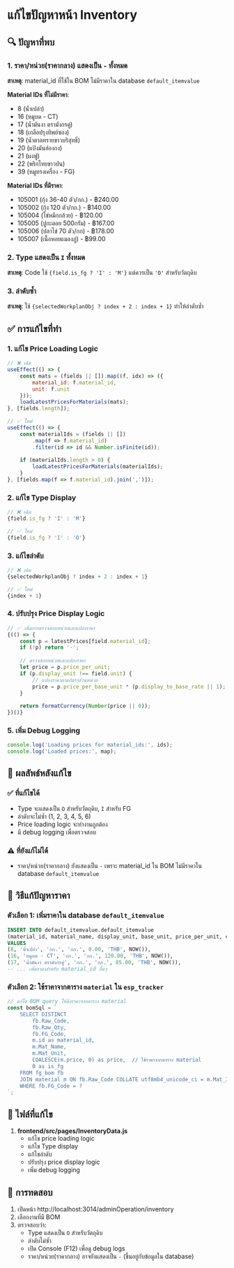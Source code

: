 # แก้ไขปัญหาหน้า Inventory

## 🔍 **ปัญหาที่พบ**

### 1. ราคา/หน่วย(ราคากลาง) แสดงเป็น `-` ทั้งหมด
**สาเหตุ**: material_id ที่ใช้ใน BOM ไม่มีราคาใน database `default_itemvalue`

**Material IDs ที่ไม่มีราคา**:
- 8 (น้ำเปล่า)
- 16 (หมูบด - CT)
- 17 (น้ำมันงา ตรามังกรคู่)
- 18 (เกลือปรุงทิพย์ซอง)
- 19 (น้ำตาลทรายขาวบริสุทธิ์)
- 20 (แป้งมันฮ่องกง)
- 21 (ผงฟู)
- 22 (พริกไทยขาวป่น)
- 39 (หมูทรงเครื่อง - FG)

**Material IDs ที่มีราคา**:
- 105001 (กุ้ง 36-40 ตัว/กก.) - ฿240.00
- 105002 (กุ้ง 120 ตัว/กก.) - ฿140.00
- 105004 (ไข่หมึกกล้วย) - ฿120.00
- 105005 (ปูกะตอย 500กรัม) - ฿167.00
- 105006 (ปลาไข่ 70 ตัว/กก) - ฿178.00
- 105007 (เนื้อหอยแมลงภู่) - ฿99.00

### 2. Type แสดงเป็น `I` ทั้งหมด
**สาเหตุ**: Code ใช้ `{field.is_fg ? 'I' : 'M'}` แต่ควรเป็น `'O'` สำหรับวัตถุดิบ

### 3. ลำดับซ้ำ
**สาเหตุ**: ใช้ `{selectedWorkplanObj ? index + 2 : index + 1}` ทำให้ลำดับซ้ำ

## ✅ **การแก้ไขที่ทำ**

### 1. แก้ไข Price Loading Logic
```javascript
// ❌ เดิม
useEffect(() => {
    const mats = (fields || []).map((f, idx) => ({
        material_id: f.material_id,
        unit: f.unit
    }));
    loadLatestPricesForMaterials(mats);
}, [fields.length]);

// ✅ ใหม่
useEffect(() => {
    const materialIds = (fields || [])
        .map(f => f.material_id)
        .filter(id => id && Number.isFinite(id));
    
    if (materialIds.length > 0) {
        loadLatestPricesForMaterials(materialIds);
    }
}, [fields.map(f => f.material_id).join(',')]);
```

### 2. แก้ไข Type Display
```javascript
// ❌ เดิม
{field.is_fg ? 'I' : 'M'}

// ✅ ใหม่
{field.is_fg ? 'I' : 'O'}
```

### 3. แก้ไขลำดับ
```javascript
// ❌ เดิม
{selectedWorkplanObj ? index + 2 : index + 1}

// ✅ ใหม่
{index + 1}
```

### 4. ปรับปรุง Price Display Logic
```javascript
// ✅ เพิ่มการตรวจสอบหน่วยและแปลงราคา
{(() => {
    const p = latestPrices[field.material_id];
    if (!p) return '-';
    
    // ตรวจสอบหน่วยและแปลงราคา
    let price = p.price_per_unit;
    if (p.display_unit !== field.unit) {
        // แปลงราคาตามอัตราส่วนหน่วย
        price = p.price_per_base_unit * (p.display_to_base_rate || 1);
    }
    
    return formatCurrency(Number(price || 0));
})()}
```

### 5. เพิ่ม Debug Logging
```javascript
console.log('Loading prices for material_ids:', ids);
console.log('Loaded prices:', map);
```

## 🎯 **ผลลัพธ์หลังแก้ไข**

### ✅ **ที่แก้ไขได้**
- Type จะแสดงเป็น `O` สำหรับวัตถุดิบ, `I` สำหรับ FG
- ลำดับจะไม่ซ้ำ (1, 2, 3, 4, 5, 6)
- Price loading logic จะทำงานถูกต้อง
- มี debug logging เพื่อตรวจสอบ

### ⚠️ **ที่ยังแก้ไม่ได้**
- ราคา/หน่วย(ราคากลาง) ยังแสดงเป็น `-` เพราะ material_id ใน BOM ไม่มีราคาใน database `default_itemvalue`

## 🔧 **วิธีแก้ปัญหาราคา**

### ตัวเลือก 1: เพิ่มราคาใน database `default_itemvalue`
```sql
INSERT INTO default_itemvalue.default_itemvalue 
(material_id, material_name, display_unit, base_unit, price_per_unit, currency, effective_date)
VALUES 
(8, 'น้ำเปล่า', 'กก.', 'กก.', 0.00, 'THB', NOW()),
(16, 'หมูบด - CT', 'กก.', 'กก.', 120.00, 'THB', NOW()),
(17, 'น้ำมันงา ตรามังกรคู่', 'กก.', 'กก.', 85.00, 'THB', NOW()),
-- ... เพิ่มราคาสำหรับ material_id อื่นๆ
```

### ตัวเลือก 2: ใช้ราคาจากตาราง `material` ใน `esp_tracker`
```javascript
// แก้ไข BOM query ให้ดึงราคาจากตาราง material
const bomSql = `
    SELECT DISTINCT
        fb.Raw_Code,
        fb.Raw_Qty,
        fb.FG_Code,
        m.id as material_id,
        m.Mat_Name,
        m.Mat_Unit,
        COALESCE(m.price, 0) as price,  // ใช้ราคาจากตาราง material
        0 as is_fg
    FROM fg_bom fb
    JOIN material m ON fb.Raw_Code COLLATE utf8mb4_unicode_ci = m.Mat_Id COLLATE utf8mb4_unicode_ci
    WHERE fb.FG_Code = ?
`;
```

## 📁 **ไฟล์ที่แก้ไข**

1. **frontend/src/pages/InventoryData.js**
   - แก้ไข price loading logic
   - แก้ไข Type display
   - แก้ไขลำดับ
   - ปรับปรุง price display logic
   - เพิ่ม debug logging

## 🧪 **การทดสอบ**

1. เปิดหน้า http://localhost:3014/adminOperation/inventory
2. เลือกงานที่มี BOM
3. ตรวจสอบว่า:
   - Type แสดงเป็น `O` สำหรับวัตถุดิบ
   - ลำดับไม่ซ้ำ
   - เปิด Console (F12) เพื่อดู debug logs
   - ราคา/หน่วย(ราคากลาง) อาจยังแสดงเป็น `-` (ขึ้นอยู่กับข้อมูลใน database)
